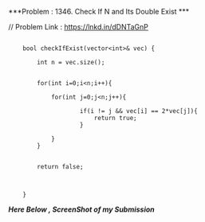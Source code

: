 
***Problem : 1346. Check If N and Its Double Exist  ***

// Problem Link :  https://lnkd.in/dDNTaGnP

```  

    bool checkIfExist(vector<int>& vec) {
        
        int n = vec.size();
        
        
        for(int i=0;i<n;i++){
            
            for(int j=0;j<n;j++){
        
                    if(i != j && vec[i] == 2*vec[j]){
                        return true;
                    }
                
            }
        }
        
        
        return false;
        
        
        
    }
```




***Here Below , ScreenShot of my Submission***
